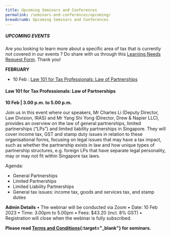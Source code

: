 ```yaml
---
title: Upcoming Seminars and Conferences
permalink: /seminars-and-conferences/upcoming/
breadcrumb: Upcoming Seminars and Conferences
---
```

##### **UPCOMING EVENTS**
Are you looking to learn more about a specific area of tax that is currently not covered in our events ? 
Do share with us through this [Learning Needs Request Form](https://form.gov.sg/5d2c51283703d80011e52615). Thank you!


**FEBRUARY**

* 10 Feb : [Law 101 for Tax Professionals: Law of Partnerships](/seminars-and-conferences/upcoming/#10feb-ta-id)

<a id="10feb-ta-id"></a>
#### **Law 101 for Tax Professionals: Law of Partnerships**
**10 Feb | 3.00 p.m. to 5.00 p.m.**

Join us in this event where our speakers, Mr Charles Li (Deputy Director, Law Division, IRAS) and Mr Yang Shi Yong (Director, Drew & Napier LLC), provides an overview on the law of general partnerships, limited partnerships (“LPs”) and limited liability partnerships in Singapore. They will cover income tax, GST and stamp duty issues in relation to these organisational forms, focusing on legal issues that may have a tax impact, such as whether the partnership exists in law and how unique types of partnership structures, e.g. foreign LPs that have separate legal personality, may or may not fit within Singapore tax laws.

Agenda:
* General Partnerships
* Limited Partnerships
* Limited Liability Partnerships
* General tax issues: income tax, goods and services tax, and stamp duties 

**Admin Details**
•	The webinar will be conducted via Zoom
•	Date: 10 Feb 2023
•	Time: 3.00pm to 5.00pm
•	Fees: $43.20 (incl. 8% GST)
•	Registration will close when the webinar is fully subscribed.



**Please read [Terms and Conditions](https://production-iras-tax-academy.netlify.com/executive-tax-programmes/terms-and-conditions/){:target="_blank"} for seminars.**